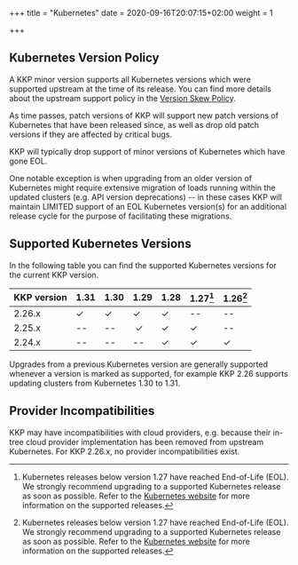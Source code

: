 +++
title = "Kubernetes"
date = 2020-09-16T20:07:15+02:00
weight = 1

+++

## Kubernetes Version Policy

A KKP minor version supports all Kubernetes versions which were supported upstream
at the time of its release. You can find more details about the upstream support
policy in the [Version Skew Policy](https://kubernetes.io/docs/setup/release/version-skew-policy/#supported-versions).

As time passes, patch versions of KKP will support new patch versions of Kubernetes
that have been released since, as well as drop old patch versions if they are
affected by critical bugs.

KKP will typically drop support of minor versions of Kubernetes which have gone EOL.

One notable exception is when upgrading from an older version of Kubernetes might
require extensive migration of loads running within the updated clusters (e.g. API
version deprecations) -- in these cases KKP will maintain LIMITED support of an EOL
Kubernetes version(s) for an additional release cycle for the purpose of facilitating
these migrations.

## Supported Kubernetes Versions

In the following table you can find the supported Kubernetes versions for the
current KKP version.

| KKP version          | 1.31 | 1.30 | 1.29 | 1.28 | 1.27[^2] | 1.26[^2] |
| -------------------- | -----| ---- | ---- | ---- | -------- | -------- |
| 2.26.x               | ✓    |  ✓   | ✓    | ✓    | --       | --       |
| 2.25.x               | --   | --   | ✓    | ✓    | ✓        | --       |
| 2.24.x               | --   | --   | --   | ✓    | ✓        | ✓        |

[^2]: Kubernetes releases below version 1.27 have reached End-of-Life (EOL). We strongly
recommend upgrading to a supported Kubernetes release as soon as possible. Refer to the
[Kubernetes website](https://kubernetes.io/releases/) for more information on the supported
releases.

Upgrades from a previous Kubernetes version are generally supported whenever a version is
marked as supported, for example KKP 2.26 supports updating clusters from Kubernetes 1.30 to 1.31.

## Provider Incompatibilities

KKP may have incompatibilities with cloud providers, e.g. because their in-tree cloud provider
implementation has been removed from upstream Kubernetes. For KKP 2.26.x, no provider incompatibilities exist.
